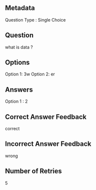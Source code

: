 ## Metadata
Question Type : Single Choice

## Question
what is data ?

## Options
Option 1: 3w
Option 2: er

## Answers
Option 1 : 2

## Correct Answer Feedback
correct

## Incorrect Answer Feedback
wrong

## Number of Retries
5

